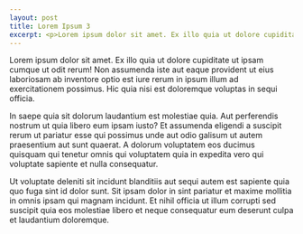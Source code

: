 ```yaml
---
layout: post
title: Lorem Ipsum 3
excerpt: <p>Lorem ipsum dolor sit amet. Ex illo quia ut dolore cupiditate ut ipsam cumque ut odit rerum! Non assumenda iste aut eaque provident ut eius laboriosam ab inventore optio est iure rerum in ipsum illum ad exercitationem possimus. Hic quia nisi est doloremque voluptas in sequi officia. </p>
---
```

Lorem ipsum dolor sit amet. Ex illo quia ut dolore cupiditate ut ipsam cumque ut odit rerum! Non assumenda iste aut eaque provident ut eius laboriosam ab inventore optio est iure rerum in ipsum illum ad exercitationem possimus. Hic quia nisi est doloremque voluptas in sequi officia. 

In saepe quia sit dolorum laudantium est molestiae quia. Aut perferendis nostrum ut quia libero eum ipsam iusto? Et assumenda eligendi a suscipit rerum ut pariatur esse qui possimus unde aut odio galisum ut autem praesentium aut sunt quaerat. A dolorum voluptatem eos ducimus quisquam qui tenetur omnis qui voluptatem quia in expedita vero qui voluptate sapiente et nulla consequatur. 

Ut voluptate deleniti sit incidunt blanditiis aut sequi autem est sapiente quia quo fuga sint id dolor sunt. Sit ipsam dolor in sint pariatur et maxime mollitia in omnis ipsam qui magnam incidunt. Et nihil officia ut illum corrupti sed suscipit quia eos molestiae libero et neque consequatur eum deserunt culpa et laudantium doloremque.